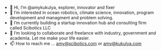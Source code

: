 - 👋 Hi, I’m @amykukulya, explorer, innovator and fixer
- 👀 I’m interested in ocean robotics, climate science, innovation, program development and managment and problem solving.
- 🌱 I’m currently building a startup innovation hub and consulting firm called Scibotics LLC
- 💞️ I’m looking to collaborate and freelance with industry, government and academia. Let me make your life easier.
- 📫 How to reach me ... amy@scibotics.com or amy@kukulya.com

<!---
amykukulya/amykukulya is a ✨ special ✨ repository because its `README.md` (this file) appears on your GitHub profile.
You can click the Preview link to take a look at your changes.
--->

